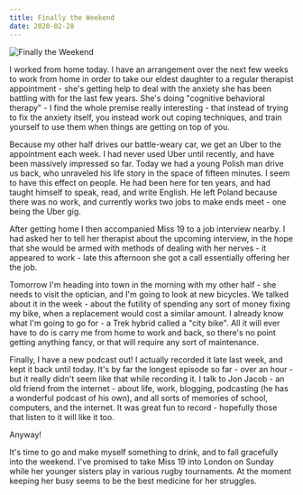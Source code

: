 ```yaml
---
title: Finally the Weekend
date: 2020-02-28
---
```


![Finally the Weekend](https://source.unsplash.com/LuQ2ex5HY3c/1600x900)

I worked from home today. I have an arrangement over the next few weeks to work from home in order to take our eldest daughter to a regular therapist appointment - she's getting help to deal with the anxiety she has been battling with for the last few years. She's doing "cognitive behavioral therapy" - I find the whole premise really interesting - that instead of trying to fix the anxiety itself, you instead work out coping techniques, and train yourself to use them when things are getting on top of you.

Because my other half drives our battle-weary car, we get an Uber to the appointment each week. I had never used Uber until recently, and have been massively impressed so far. Today we had a young Polish man drive us back, who unraveled his life story in the space of fifteen minutes. I seem to have this effect on people. He had been here for ten years, and had taught himself to speak, read, and write English. He left Poland because there was no work, and currently works two jobs to make ends meet - one being the Uber gig.

After getting home I then accompanied Miss 19 to a job interview nearby. I had asked her to tell her therapist about the upcoming interview, in the hope that she would be armed with methods of dealing with her nerves - it appeared to work - late this afternoon she got a call essentially offering her the job.

Tomorrow I'm heading into town in the morning with my other half - she needs to visit the optician, and I'm going to look at new bicycles. We talked about it in the week - about the futility of spending any sort of money fixing my bike, when a replacement would cost a similar amount. I already know what I'm going to go for - a Trek hybrid called a "city bike". All it will ever have to do is carry me from home to work and back, so there's no point getting anything fancy, or that will require any sort of maintenance.

Finally, I have a new podcast out! I actually recorded it late last week, and kept it back until today. It's by far the longest episode so far - over an hour - but it really didn't seem like that while recording it. I talk to Jon Jacob - an old friend from the internet - about life, work, blogging, podcasting (he has a wonderful podcast of his own), and all sorts of memories of school, computers, and the internet. It was great fun to record - hopefully those that listen to it will like it too.

Anyway!

It's time to go and make myself something to drink, and to fall gracefully into the weekend. I've promised to take Miss 19 into London on Sunday while her younger sisters play in various rugby tournaments. At the moment keeping her busy seems to be the best medicine for her struggles.
